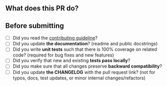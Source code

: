 <!--
Thank you very much for contributing! If you like this project, please ⭐ star it
https://github.com/omni-us/jsonargparse/
-->

## What does this PR do?

<!--
Concisely describe what this pull request does. If available, include links to
issues web pages where the need for this change has been motivated.
-->

## Before submitting

<!--
Use the following list as tasks to be completed before marking a pull request as
"Ready for review". Fill with an "x" all tasks done. Use "n/a" if you think a
task is not relevant or leave empty when in doubt.
-->

- [ ] Did you read the [contributing guideline](https://github.com/omni-us/jsonargparse/blob/main/CONTRIBUTING.rst)?
- [ ] Did you update **the documentation**? (readme and public docstrings)
- [ ] Did you write **unit tests** such that there is 100% coverage on related code? (required for bug fixes and new features)
- [ ] Did you verify that new and existing **tests pass locally**?
- [ ] Did you make sure that all changes preserve **backward compatibility**?
- [ ] Did you update **the CHANGELOG** with the pull request link? (not for typos, docs, test updates, or minor internal changes/refactors)
